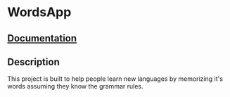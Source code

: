 # WordsApp

## [Documentation](https://app.weeek.net/ws/688666/kb/11)

## Description
This project is built to help people learn new languages by memorizing it's words assuming they know the grammar rules.